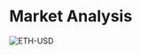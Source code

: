 # Market Analysis
![ETH-USD](https://github.com/invest41/Trading_Analytics/blob/main/Stock/IMG_9316.jpeg)
